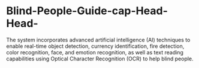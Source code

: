 # Blind-People-Guide-cap-Head-Head-
The system  incorporates advanced artificial intelligence (AI) techniques to enable real-time object  detection, currency identification, fire detection, color recognition, face, and emotion  recognition, as well as text reading capabilities using Optical Character Recognition  (OCR) to help blind people.
